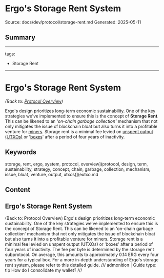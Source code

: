 # Ergo's Storage Rent System
Source: docs/dev/protocol/storage-rent.md
Generated: 2025-05-11

## Summary
---
tags:
  - Storage Rent
---

# Ergo's Storage Rent System

*(Back to: [Protocol Overview](protocol-overview.md))*

Ergo's design prioritizes long-term economic sustainability. One of the key strategies we've implemented to ensure this is the concept of **Storage Rent**. This can be likened to an *'on-chain garbage collection'* mechanism that not only mitigates the issue of blockchain bloat but also turns it into a profitable venture for [miners](mining-overview.md). Storage rent is a minimal fee levied on [unspent output (UTXOs)](eutxo.md) or '[boxes](box.md)' after a period of four years of inactivity.

## Keywords
storage, rent, ergo, system, protocol, overview](protocol, design, term, sustainability, strategy, concept, chain, garbage, collection, mechanism, issue, bloat, venture, output, utxos)](eutxo.md

## Content
## Ergo's Storage Rent System
(Back to: Protocol Overview)
Ergo's design prioritizes long-term economic sustainability. One of the key strategies we've implemented to ensure this is the concept of Storage Rent. This can be likened to an 'on-chain garbage collection' mechanism that not only mitigates the issue of blockchain bloat but also turns it into a profitable venture for miners.
Storage rent is a minimal fee levied on unspent output (UTXOs) or 'boxes' after a period of four years of inactivity. The fee per byte is determined by the storage rent subprotocol. On average, this amounts to approximately 0.14 ERG every four years for a typical box.
For a more in-depth understanding of Ergo's storage rent system, please refer to this detailed guide.
/// admonition | Guide
    type: tip
How do I consolidate my wallet?
///
